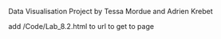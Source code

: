 Data Visualisation Project by Tessa Mordue and Adrien Krebet

add /Code/Lab_8.2.html
to url to get to page
